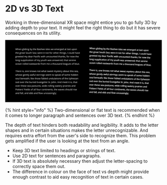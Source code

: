 # 2D vs 3D Text

Working in three-dimensional XR space might entice you to go fully 3D by adding depth to your text. It might feel the right thing to do but it has severe consequences on its utility.

![](../.gitbook/assets/3D-Text.jpg)

{% hint style="info" %}
Two-dimensional or flat text is recommended when it comes to longer paragraph and sentences over 3D text.
{% endhint %}

The depth of text hinders both readability and legibility. It adds to the letter shapes and in certain situations makes the letter unrecognizable. And requires extra effort from the user's side to recognize them. This problem gets amplified if the user is looking at the text from an angle.&#x20;

* Keep 3D text limited to headings or strings of text.
* Use 2D text for sentences and paragraphs.
* If 3D text is absolutely necessary then adjust the letter-spacing to correctly space them out.&#x20;
* The difference in colour on the face of text vs depth might provide enough contrast to aid easy recognition of text in certain cases.
